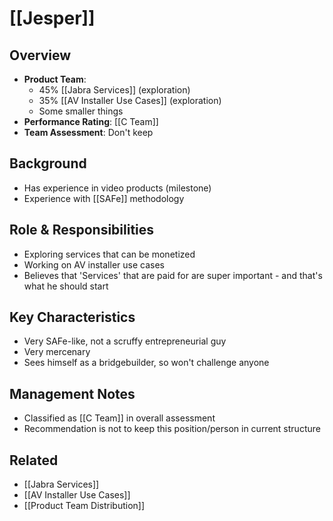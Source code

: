 # [[Jesper]]

## Overview
- **Product Team**: 
  - 45% [[Jabra Services]] (exploration)
  - 35% [[AV Installer Use Cases]] (exploration)
  - Some smaller things
- **Performance Rating**: [[C Team]]
- **Team Assessment**: Don't keep

## Background
- Has experience in video products (milestone)
- Experience with [[SAFe]] methodology

## Role & Responsibilities
- Exploring services that can be monetized
- Working on AV installer use cases
- Believes that 'Services' that are paid for are super important - and that's what he should start

## Key Characteristics
- Very SAFe-like, not a scruffy entrepreneurial guy
- Very mercenary
- Sees himself as a bridgebuilder, so won't challenge anyone

## Management Notes
- Classified as [[C Team]] in overall assessment
- Recommendation is not to keep this position/person in current structure

## Related
- [[Jabra Services]]
- [[AV Installer Use Cases]]
- [[Product Team Distribution]]